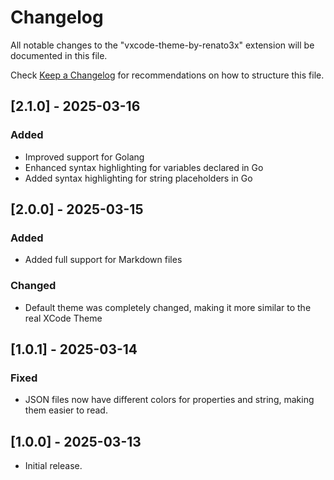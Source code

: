 # Changelog

All notable changes to the "vxcode-theme-by-renato3x" extension will be documented in this file.

Check [Keep a Changelog](http://keepachangelog.com/) for recommendations on how to structure this file.

## [2.1.0] - 2025-03-16

### Added

- Improved support for Golang
- Enhanced syntax highlighting for variables declared in Go
- Added syntax highlighting for string placeholders in Go

## [2.0.0] - 2025-03-15

### Added

- Added full support for Markdown files

### Changed

- Default theme was completely changed, making it more similar to the real XCode Theme

## [1.0.1] - 2025-03-14

### Fixed

- JSON files now have different colors for properties and string, making them easier to read.

## [1.0.0] - 2025-03-13

- Initial release.
